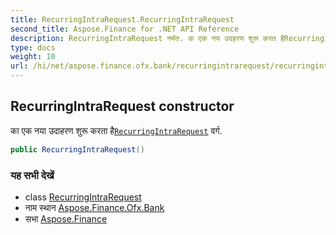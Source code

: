 ```yaml
---
title: RecurringIntraRequest.RecurringIntraRequest
second_title: Aspose.Finance for .NET API Reference
description: RecurringIntraRequest नर्मत. क एक नय उदहरण शुरू करत हैRecurringIntraRequest वर्ग.
type: docs
weight: 10
url: /hi/net/aspose.finance.ofx.bank/recurringintrarequest/recurringintrarequest/
---
```

## RecurringIntraRequest constructor

का एक नया उदाहरण शुरू करता है[`RecurringIntraRequest`](../) वर्ग.

```csharp
public RecurringIntraRequest()
```

### यह सभी देखें

* class [RecurringIntraRequest](../)
* नाम स्थान [Aspose.Finance.Ofx.Bank](../../recurringintrarequest/)
* सभा [Aspose.Finance](../../../)



